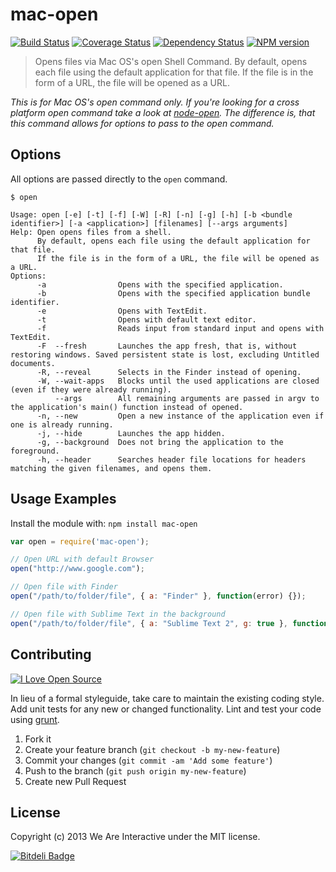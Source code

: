 # mac-open

[![Build Status](https://travis-ci.org/weareinteractive/node-mac-open.png?branch=master)](https://travis-ci.org/weareinteractive/node-mac-open)
[![Coverage Status](https://coveralls.io/repos/weareinteractive/node-mac-open/badge.png?branch=master)](https://coveralls.io/r/weareinteractive/node-mac-open?branch=master)
[![Dependency Status](https://gemnasium.com/weareinteractive/node-mac-open.png)](https://gemnasium.com/weareinteractive/node-mac-open)
[![NPM version](https://badge.fury.io/js/mac-open.png)](http://badge.fury.io/js/mac-open)

> Opens files via Mac OS's open Shell Command.
> By default, opens each file using the default application for that file.
> If the file is in the form of a URL, the file will be opened as a URL.

*This is for Mac OS's open command only. If you're looking for a cross platform
open command take a look at [node-open](https://github.com/pwnall/node-open). The
difference is, that this command allows for options to pass to the open command.*

## Options

All options are passed directly to the `open` command.

```
$ open

Usage: open [-e] [-t] [-f] [-W] [-R] [-n] [-g] [-h] [-b <bundle identifier>] [-a <application>] [filenames] [--args arguments]
Help: Open opens files from a shell.
      By default, opens each file using the default application for that file.
      If the file is in the form of a URL, the file will be opened as a URL.
Options:
      -a                Opens with the specified application.
      -b                Opens with the specified application bundle identifier.
      -e                Opens with TextEdit.
      -t                Opens with default text editor.
      -f                Reads input from standard input and opens with TextEdit.
      -F  --fresh       Launches the app fresh, that is, without restoring windows. Saved persistent state is lost, excluding Untitled documents.
      -R, --reveal      Selects in the Finder instead of opening.
      -W, --wait-apps   Blocks until the used applications are closed (even if they were already running).
          --args        All remaining arguments are passed in argv to the application's main() function instead of opened.
      -n, --new         Open a new instance of the application even if one is already running.
      -j, --hide        Launches the app hidden.
      -g, --background  Does not bring the application to the foreground.
      -h, --header      Searches header file locations for headers matching the given filenames, and opens them.

```

## Usage Examples

Install the module with: `npm install mac-open`

```javascript
var open = require('mac-open');

// Open URL with default Browser
open("http://www.google.com");

// Open file with Finder
open("/path/to/folder/file", { a: "Finder" }, function(error) {});

// Open file with Sublime Text in the background
open("/path/to/folder/file", { a: "Sublime Text 2", g: true }, function(error) {});
```

## Contributing
[![I Love Open Source](http://www.iloveopensource.io/images/logo-lightbg.png)](http://www.iloveopensource.io/projects/52ee312487659fce6600004d)

In lieu of a formal styleguide, take care to maintain the existing coding style. Add unit tests for any new or changed functionality. Lint and test your code using [grunt](https://github.com/gruntjs/grunt).

1. Fork it
2. Create your feature branch (`git checkout -b my-new-feature`)
3. Commit your changes (`git commit -am 'Add some feature'`)
4. Push to the branch (`git push origin my-new-feature`)
5. Create new Pull Request

## License
Copyright (c) 2013 We Are Interactive under the MIT license.

[![Bitdeli Badge](https://d2weczhvl823v0.cloudfront.net/weareinteractive/node-mac-open/trend.png)](https://bitdeli.com/free "Bitdeli Badge")
